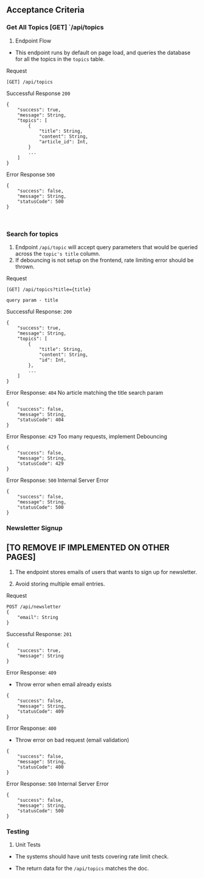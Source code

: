 ## Acceptance Criteria

### Get All Topics [GET] `/api/topics

1. Endpoint Flow

- This endpoint runs by default on page load, and queries the database for all the topics in the `topics` table.

Request

```
[GET] /api/topics
```

Successful Response `200`

```
{
    "success": true,
    "message": String,
    "topics": [
        {
            "title": String,
            "content": String,
            "article_id": Int,
        }
        ...
    ]
}
```

Error Response `500`

```
{
    "success": false,
    "message": String,
    "statusCode": 500
}
```

<br />

### Search for topics

1. Endpoint `/api/topic` will accept query parameters that would be queried across the `topic's title` column.
   <br/>
2. If debouncing is not setup on the frontend, rate limiting error should be thrown.
   <br />

Request

```
[GET] /api/topics?title={title}

query param - title
```

Successful Response: `200`

```
{
    "success": true,
    "message": String,
    "topics": [
        {
            "title": String,
            "content": String,
            "id": Int,
        },
        ...
    ]
}
```

Error Response: `404`
No article matching the title search param

```
{
    "success": false,
    "message": String,
    "statusCode": 404
}
```

Error Response: `429`
Too many requests, implement Debouncing

```
{
    "success": false,
    "message": String,
    "statusCode": 429
}
```

Error Response: `500`
Internal Server Error

```
{
    "success": false,
    "message": String,
    "statusCode": 500
}
```

### Newsletter Signup

## [TO REMOVE IF IMPLEMENTED ON OTHER PAGES]

1. The endpoint stores emails of users that wants to sign up for newsletter.

2. Avoid storing multiple email entries.

Request

```
POST /api/newsletter
{
    "email": String
}
```

Successful Response: `201`

```
{
    "success": true,
    "message": String
}
```

Error Response: `409`

- Throw error when email already exists

```
{
    "success": false,
    "message": String,
    "statusCode": 409
}
```

Error Response: `400`

- Throw error on bad request (email validation)

```
{
    "success": false,
    "message": String,
    "statusCode": 400
}
```

Error Response: `500`
Internal Server Error

```
{
    "success": false,
    "message": String,
    "statusCode": 500
}
```

### Testing

1. Unit Tests

- The systems should have unit tests covering rate limit check.

- The return data for the `/api/topics` matches the doc.

